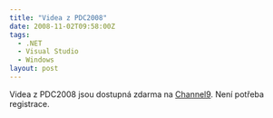 ```yaml
---
title: "Videa z PDC2008"
date: 2008-11-02T09:58:00Z
tags:
  - .NET
  - Visual Studio
  - Windows
layout: post
---
```

Videa z PDC2008 jsou dostupná zdarma na [Channel9][1]. Není potřeba registrace.

[1]: http://channel9.msdn.com/pdc2008/